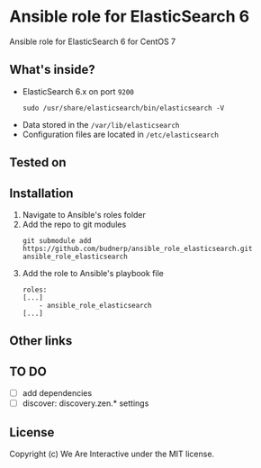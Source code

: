 # Ansible role for ElasticSearch 6
Ansible role for ElasticSearch 6 for CentOS 7

## What's inside?
- ElasticSearch 6.x on port `9200`
    ```
    sudo /usr/share/elasticsearch/bin/elasticsearch -V
    ```
- Data stored in the `/var/lib/elasticsearch`
- Configuration files are located in `/etc/elasticsearch`

## Tested on

## Installation
1. Navigate to Ansible's roles folder
2. Add the repo to git modules
    ```
    git submodule add https://github.com/budnerp/ansible_role_elasticsearch.git ansible_role_elasticsearch
    ```
3. Add the role to Ansible's playbook file
    ```    
    roles:
    [...]
        - ansible_role_elasticsearch
    [...]
    ```

## Other links

## TO DO
-[ ] add dependencies 
-[ ] discover: discovery.zen.* settings

## License
Copyright (c) We Are Interactive under the MIT license.
